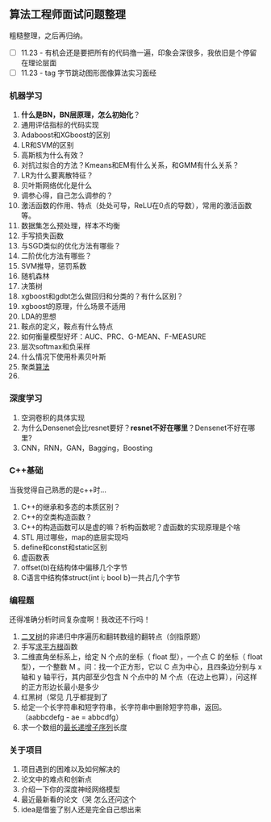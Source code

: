 ## 算法工程师面试问题整理

粗糙整理，之后再归纳。

- [ ] 11.23 - 有机会还是要把所有的代码撸一遍，印象会深很多，我依旧是个停留在理论层面
- [ ] 11.23 - tag 字节跳动图形图像算法实习面经

### 机器学习

1. **什么是BN，BN层原理，怎么初始化**？
2.  通用评估指标的代码实现
3. Adaboost和XGboost的区别 
4. LR和SVM的区别
5. 高斯核为什么有效？
6. 对抗过拟合的方法？Kmeans和EM有什么关系，和GMM有什么关系？ 
7. LR为什么要离散特征？
9. 贝叶斯网络优化是什么
10. 调参心得，自己怎么调参的？
11. 激活函数的作用、特点（处处可导，ReLU在0点的导数），常用的激活函数等。 
12. 数据集怎么预处理，样本不均衡
13. 手写损失函数
14. 与SGD类似的优化方法有哪些？
15. 二阶优化方法有哪些？
16. SVM推导，惩罚系数
17. 随机森林
18. 决策树
19. xgboost和gdbt怎么做回归和分类的？有什么区别？
19. xgboost的原理，什么场景不适用
21. LDA的思想
21. 鞍点的定义，鞍点有什么特点
21. 如何衡量模型好坏：AUC、PRC、G-MEAN、F-MEASURE
21. 层次softmax和负采样
21. 什么情况下使用朴素贝叶斯
25. 聚类[算法](https://www.nowcoder.com/jump/super-jump/word?word=算法)
26. 



### 深度学习

1. 空洞卷积的具体实现
1. 为什么Densenet会比resnet要好？**resnet不好在哪里**？Densenet不好在哪里?
1. CNN，RNN，GAN，Bagging，Boosting



### C++基础

当我觉得自己熟悉的是c++时...

1. C++的继承和多态的本质区别？
2. C++的空类构造函数？
3. C++的构造函数可以是虚的嘛？析构函数呢？虚函数的实现原理是个啥
4.  STL 用过哪些，map的底层实现吗
5. define和const和static区别
5. 虚函数表
5. offset(b)在结构体中偏移几个字节
5. C语言中结构体struct{int i; bool b}一共占几个字节



### 编程题

还得准确分析时间复杂度啊！我改还不行吗！

1. [二叉树](https://www.nowcoder.com/jump/super-jump/word?word=二叉树)的非递归中序遍历和翻转数组的翻转点（剑指原题）
2. 手写[求平方根](https://www.nowcoder.com/jump/super-jump/word?word=求平方根)函数
3. 二维直角坐标系上，给定 N 个点的坐标（ float 型），一个点 C 的坐标（ float 型），一个整数 M 。问：找一个正方形，它以 C 点为中心，且四条边分别与 x 轴和 y 轴平行，其内部至少包含 N 个点中的 M 个点（在边上也算），问这样的正方形边长最小是多少
4. 红黑树（常见 几乎都提到了
5. 给定一个长字符串和短字符串，长字符串中删除短字符串，返回。（aabbcdefg - ae = abbcdfg）
6. 求一个数组的[最长递增子序列](https://www.nowcoder.com/jump/super-jump/word?word=最长递增子序列)长度



### 关于项目

1. 项目遇到的困难以及如何解决的
2. 论文中的难点和创新点
3. 介绍一下你的深度神经网络模型
3. 最近最新看的论文（哭 怎么还问这个
3. idea是借鉴了别人还是完全自己想出来
